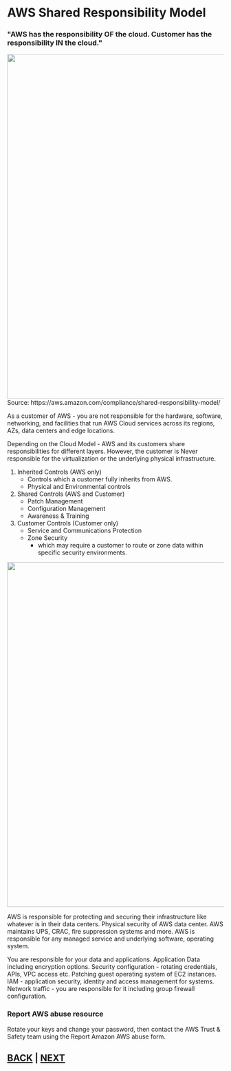# AWS Shared Responsibility Model

### "AWS has the responsibility OF the cloud. Customer has the responsibility IN the cloud."

<img src="https://d1.awsstatic.com/security-center/Shared_Responsibility_Model_V2.59d1eccec334b366627e9295b304202faf7b899b.jpg" width="800px">
Source: https://aws.amazon.com/compliance/shared-responsibility-model/

As a customer of AWS - you are not responsible for the hardware, software, networking, and facilities that run AWS Cloud services across its regions, AZs,  data centers and edge locations.

Depending on the Cloud Model - AWS and its customers share responsibilities for different layers. However, the customer is Never responsible for the virtualization or the underlying physical infrastructure.

1. Inherited Controls (AWS only)
    * Controls which a customer fully inherits from AWS.
    * Physical and Environmental controls
1. Shared Controls (AWS and Customer)
    * Patch Management
    * Configuration Management
    * Awareness & Training
1. Customer Controls (Customer only)
    * Service and Communications Protection
    * Zone Security
        * which may require a customer to route or zone data within specific security environments.

<img src="https://img.alicdn.com/tfs/TB1WyglO7voK1RjSZFwXXciCFXa-2305-1450.png" width="800px">


AWS is responsible for protecting and securing their infrastructure like whatever is in their data centers. Physical security of AWS data center. AWS maintains UPS, CRAC, fire suppression systems and more. AWS is responsible for any managed service and underlying software, operating system.

You are responsible for your data and applications. Application Data including encryption options. Security configuration - rotating credentials, APIs, VPC access etc. Patching guest operating system of EC2 instances. IAM - application security, identity and access management for systems. Network traffic - you are responsible for it including group firewall configuration.


### Report AWS abuse resource
Rotate your keys and change your password, then contact the AWS Trust & Safety team using the Report Amazon AWS abuse form.


##  [BACK](./05-AWS_Core_Services.md)  |  [NEXT](./03-AWS_Security_Best_Practices.md)